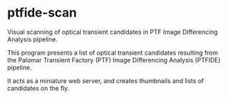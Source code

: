 ptfide-scan
===========

Visual scanning of optical transient candidates in PTF Image Differencing
Analysis pipeline.

This program presents a list of optical transient candidates resulting from the
Palomar Transient Factory (PTF) Image Differencing Analysis (PTFIDE) pipeline.

It acts as a miniature web server, and creates thumbnails and lists of
candidates on the fly.
